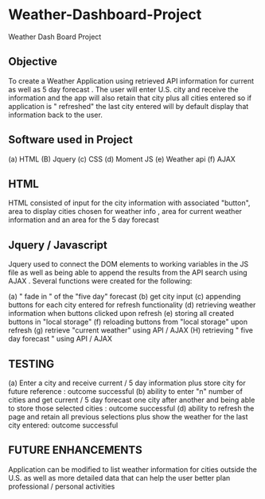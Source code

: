 # Weather-Dashboard-Project

Weather Dash Board Project

## Objective

To create a Weather Application using retrieved API information for current as well as 5 day forecast . The user will enter U.S. city and receive the information and the app will also retain that city plus all cities entered so if application is " refreshed" the last city
entered will by default display that information back to the user.

## Software used in Project

(a) HTML
(B) Jquery
(c) CSS
(d) Moment JS
(e) Weather api
(f) AJAX

## HTML

HTML consisted of input for the city information with associated "button", area to display cities chosen for weather info , area
for current weather information and an area for the 5 day forecast

## Jquery / Javascript

Jquery used to connect the DOM elements to working variables in
the JS file as well as being able to append the results from the
API search using AJAX . Several functions were created for the
following:

(a) " fade in " of the "five day" forecast
(b) get city input
(c) appending buttons for each city entered for
refresh functionality
(d) retrieving weather information when buttons
clicked upon refresh
(e) storing all created buttons in "local storage"
(f) reloading buttons from "local storage" upon refresh
(g) retrieve "current weather" using API / AJAX
(H) retrieving " five day forecast " using API / AJAX

## TESTING

(a) Enter a city and receive current / 5 day information plus store
city for future reference : outcome successful
(b) ability to enter "n" number of cities and get current / 5 day
forecast one city after another and being able to store those
selected cities : outcome successful
(d) ability to refresh the page and retain all previous
selections plus show the weather for the last city entered: outcome successful

## FUTURE ENHANCEMENTS

Application can be modified to list weather information for
cities outside the U.S. as well as more detailed data
that can help the user better plan professional / personal
activities
